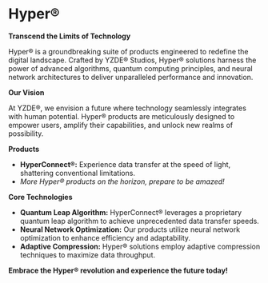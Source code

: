 # Hyper®

**Transcend the Limits of Technology**

Hyper® is a groundbreaking suite of products engineered to redefine the digital landscape. Crafted by YZDE® Studios, Hyper® solutions harness the power of advanced algorithms, quantum computing principles, and neural network architectures to deliver unparalleled performance and innovation.

**Our Vision**

At YZDE®, we envision a future where technology seamlessly integrates with human potential. Hyper® products are meticulously designed to empower users, amplify their capabilities, and unlock new realms of possibility.

**Products**

* **HyperConnect®:** Experience data transfer at the speed of light, shattering conventional limitations.
* *More Hyper® products on the horizon, prepare to be amazed!*

**Core Technologies**

* **Quantum Leap Algorithm:** HyperConnect® leverages a proprietary quantum leap algorithm to achieve unprecedented data transfer speeds.
* **Neural Network Optimization:** Our products utilize neural network optimization to enhance efficiency and adaptability.
* **Adaptive Compression:** Hyper® solutions employ adaptive compression techniques to maximize data throughput.

**Embrace the Hyper® revolution and experience the future today!**
